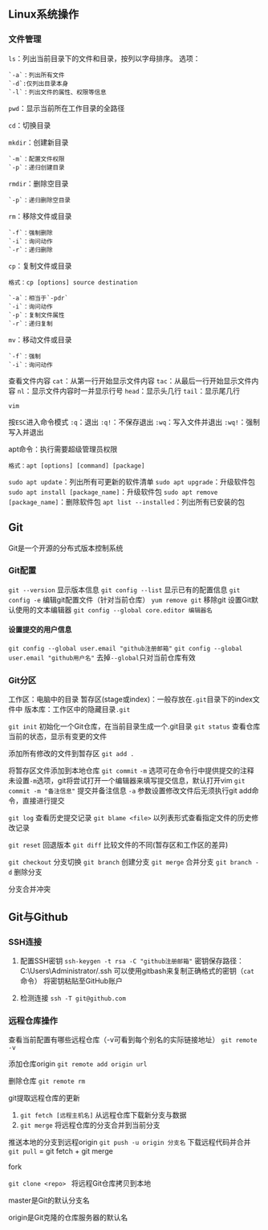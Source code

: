 ## Linux系统操作

### 文件管理

 `ls`：列出当前目录下的文件和目录，按列以字母排序。
选项：

    `-a`：列出所有文件
    `-d`:仅列出目录本身
    `-l`：列出文件的属性、权限等信息

`pwd`：显示当前所在工作目录的全路径

`cd`：切换目录

`mkdir`：创建新目录

    `-m`：配置文件权限
    `-p`：递归创建目录

`rmdir`：删除空目录

    `-p`：递归删除空目录

`rm`：移除文件或目录

    `-f`：强制删除
    `-i`：询问动作
    `-r`：递归删除

`cp`：复制文件或目录
```
格式：cp [options] source destination
```
    `-a`：相当于`-pdr`
    `-i`：询问动作
    `-p`：复制文件属性
    `-r`：递归复制

`mv`：移动文件或目录

    `-f`：强制
    `-i`：询问动作

查看文件内容
`cat`：从第一行开始显示文件内容
`tac`：从最后一行开始显示文件内容
`nl`：显示文件内容时一并显示行号
`head`：显示头几行
`tail`：显示尾几行

`vim`

按`ESC`进入命令模式
`:q`：退出
`:q!`：不保存退出
`:wq`：写入文件并退出
`:wq!`：强制写入并退出

apt命令：执行需要超级管理员权限
```
格式：apt [options] [command] [package]
```
`sudo apt update`：列出所有可更新的软件清单
`sudo apt upgrade`：升级软件包
`sudo apt install [package_name]`：升级软件包
`sudo apt remove [package_name]`：删除软件包
`apt list --installed`：列出所有已安装的包

## Git
Git是一个开源的分布式版本控制系统
### Git配置

`git --version`  显示版本信息
`git config --list`   显示已有的配置信息
`git config -e`      编辑git配置文件（针对当前仓库）
`yum remove git`      移除git
设置Git默认使用的文本编辑器
`git config --global core.editor 编辑器名`

#### 设置提交的用户信息

`git config --global user.email "github注册邮箱"`
`git config --global user.email "github用户名"`
去掉`--global`只对当前仓库有效

### Git分区
工作区：电脑中的目录
暂存区(stage或index)：一般存放在`.git`目录下的index文件中
版本库：工作区中的隐藏目录`.git`


`git init`    初始化一个Git仓库，在当前目录生成一个.git目录
`git status`  查看仓库当前的状态，显示有变更的文件

添加所有修改的文件到暂存区
`git add .`

将暂存区文件添加到本地仓库
`git commit`
`-m` 选项可在命令行中提供提交的注释
未设置`-m`选项，git将尝试打开一个编辑器来填写提交信息，默认打开vim
`git commit -m "备注信息"`    提交并备注信息
`-a` 参数设置修改文件后无须执行git add命令，直接进行提交

`git log`         查看历史提交记录
`git blame <file>` 以列表形式查看指定文件的历史修改记录

`git reset`       回退版本
`git diff`       比较文件的不同(暂存区和工作区的差异)

`git checkout`   分支切换
`git branch`      创建分支
`git merge`       合并分支
`git branch -d`   删除分支

分支合并冲突


## Git与Github

### SSH连接
1. 配置SSH密钥
`ssh-keygen -t rsa -C "github注册邮箱"`
密钥保存路径：C:\Users\Administrator/.ssh
可以使用gitbash来复制正确格式的密钥（`cat`命令）
将密钥粘贴至GitHub账户

2. 检测连接
`ssh -T git@github.com`

### 远程仓库操作
查看当前配置有哪些远程仓库（-v可看到每个别名的实际链接地址）
`git remote -v`

添加仓库origin
`git remote add origin url`

删除仓库
`git remote rm`

git提取远程仓库的更新
1. `git fetch [远程主机名]`   从远程仓库下载新分支与数据
2. `git merge`                将远程仓库的分支合并到当前分支                            

推送本地的分支到远程origin
`git push -u origin 分支名`
下载远程代码并合并
`git pull` = git fetch + git merge

fork

`git clone <repo> `   将远程Git仓库拷贝到本地  

master是Git的默认分支名

origin是Git克隆的仓库服务器的默认名

